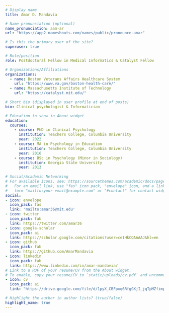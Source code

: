 ```yaml
---
# Display name
title: Amar D. Mandavia 

# Name pronunciation (optional)
name_pronunciation: aam-ar
url: "https://app2.nameshouts.com/names/public/pronounce-amar"

# Is this the primary user of the site?
superuser: true

# Role/position
role: Postdoctoral Fellow in Medical Informatics & Catalyst Fellow

# Organizations/Affiliations
organizations:
  - name: Boston Veterans Affairs Healthcare System 
    url: "https://www.va.gov/boston-health-care/"
  - name: Massachusetts Institute of Technology 
    url: "https://catalyst.mit.edu/"

# Short bio (displayed in user profile at end of posts)
bio: Clinical psychologist & Informatician

# Education to show in About widget
education:
  courses:
    - course: PhD in Clinical Psychology
      institution: Teachers College, Columbia University
      year: 2022
    - course: MA in Psychology in Education 
      institution: Teachers College, Columbia University
      year: 2016
    - course: BSc in Psychology (Minor in Sociology)
      institution: Georgia State University
      year: 2013
      
# Social/Academic Networking
# For available icons, see: https://sourcethemes.com/academic/docs/page-builder/#icons
#   For an email link, use "fas" icon pack, "envelope" icon, and a link in the
#   form "mailto:your-email@example.com" or "#contact" for contact widget.
social:
- icon: envelope
  icon_pack: fas
  link: 'mailto:amar36@mit.edu'
- icon: twitter
  icon_pack: fab
  link: https://twitter.com/amar36
- icon: google-scholar
  icon_pack: ai
  link: https://scholar.google.com/citations?user=ce1HkCQAAAAJ&hl=en
- icon: github
  icon_pack: fab
  link: https://github.com/AmarMandavia
- icon: linkedin
  icon_pack: fab
  link: https://www.linkedin.com/in/amar-mandavia/
# Link to a PDF of your resume/CV from the About widget.
# To enable, copy your resume/CV to `static/uploads/cv.pdf` and uncomment the lines below.
- icon: cv
  icon_pack: ai
  link: "https://drive.google.com/file/d/1pyX_CBFpxq6RfgGXjI_jqTpMZfimpZEE/view?usp=drive_link"

# Highlight the author in author lists? (true/false)
highlight_name: true
---
```

